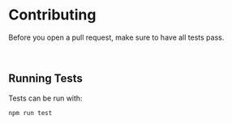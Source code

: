 
# Contributing

Before you open a pull request, make sure to have all tests pass.

<br>

## Running Tests

Tests can be run with:

```sh
npm run test
```

<br>
